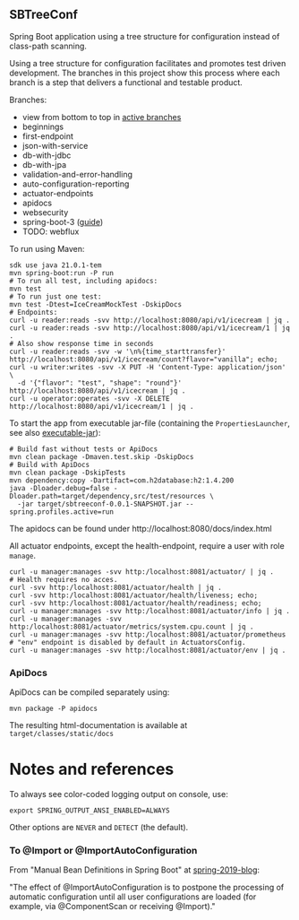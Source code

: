 SBTreeConf
----------

Spring Boot application using a tree structure for configuration instead of class-path scanning.

Using a tree structure for configuration facilitates and promotes test driven development.
The branches in this project show this process where each branch is a step that delivers a functional and testable product.

Branches:

  - view from bottom to top in [active branches](https://github.com/fwi/sbtreeconf/branches/active)
  - beginnings
  - first-endpoint
  - json-with-service
  - db-with-jdbc
  - db-with-jpa
  - validation-and-error-handling
  - auto-configuration-reporting
  - actuator-endpoints
  - apidocs
  - websecurity
  - spring-boot-3 ([guide](https://github.com/spring-projects/spring-boot/wiki/Spring-Boot-3.0-Migration-Guide/))
  - TODO: webflux

To run using Maven:

```
sdk use java 21.0.1-tem
mvn spring-boot:run -P run
# To run all test, including apidocs:
mvn test
# To run just one test:
mvn test -Dtest=IceCreamMockTest -DskipDocs
# Endpoints:
curl -u reader:reads -svv http://localhost:8080/api/v1/icecream | jq .
curl -u reader:reads -svv http://localhost:8080/api/v1/icecream/1 | jq .
# Also show response time in seconds
curl -u reader:reads -svv -w '\n%{time_starttransfer}' http://localhost:8080/api/v1/icecream/count?flavor="vanilla"; echo;
curl -u writer:writes -svv -X PUT -H 'Content-Type: application/json' \
  -d '{"flavor": "test", "shape": "round"}' http://localhost:8080/api/v1/icecream | jq .
curl -u operator:operates -svv -X DELETE http://localhost:8080/api/v1/icecream/1 | jq .
```

To start the app from executable jar-file (containing the `PropertiesLauncher`,
see also [executable-jar](https://docs.spring.io/spring-boot/docs/current/reference/html/executable-jar.html)):

```
# Build fast without tests or ApiDocs
mvn clean package -Dmaven.test.skip -DskipDocs
# Build with ApiDocs
mvn clean package -DskipTests
mvn dependency:copy -Dartifact=com.h2database:h2:1.4.200
java -Dloader.debug=false -Dloader.path=target/dependency,src/test/resources \
  -jar target/sbtreeconf-0.0.1-SNAPSHOT.jar --spring.profiles.active=run
```

The apidocs can be found under http://localhost:8080/docs/index.html

All actuator endpoints, except the health-endpoint, require a user with role `manage`.

```
curl -u manager:manages -svv http:/localhost:8081/actuator/ | jq .
# Health requires no acces.
curl -svv http:/localhost:8081/actuator/health | jq .
curl -svv http:/localhost:8081/actuator/health/liveness; echo;
curl -svv http:/localhost:8081/actuator/health/readiness; echo;
curl -u manager:manages -svv http:/localhost:8081/actuator/info | jq .
curl -u manager:manages -svv http:/localhost:8081/actuator/metrics/system.cpu.count | jq .
curl -u manager:manages -svv http:/localhost:8081/actuator/prometheus
# "env" endpoint is disabled by default in ActuatorsConfig.
curl -u manager:manages -svv http:/localhost:8081/actuator/env | jq .
```

### ApiDocs

ApiDocs can be compiled separately using:

```
mvn package -P apidocs
```

The resulting html-documentation is available at `target/classes/static/docs`

# Notes and references

To always see color-coded logging output on console, use:
```
export SPRING_OUTPUT_ANSI_ENABLED=ALWAYS
```
Other options are `NEVER` and `DETECT` (the default).

### To @Import or @ImportAutoConfiguration

From "Manual Bean Definitions in Spring Boot" 
at [spring-2019-blog](https://spring.io/blog/2019/01/21/manual-bean-definitions-in-spring-boot):

"The effect of @ImportAutoConfiguration is to postpone the processing of automatic configuration until all user configurations are loaded (for example, via @ComponentScan or receiving @Import)."
